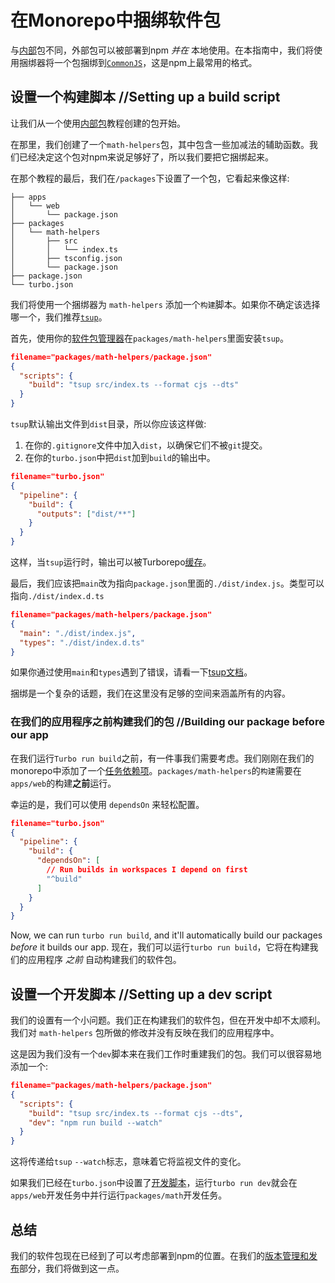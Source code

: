 
# 在Monorepo中捆绑软件包

与[内部](https://turbo.build/repo/docs/handbook/sharing-code/internal-packages)包不同，外部包可以被部署到npm _并在_ 本地使用。在本指南中，我们将使用捆绑器将一个包捆绑到[`CommonJS`](https://en.wikipedia.org/wiki/CommonJS)，这是npm上最常用的格式。

## 设置一个构建脚本 //Setting up a build script

让我们从一个使用[内部包](https://turbo.build/repo/docs/handbook/sharing-code/internal-packages)教程创建的包开始。

在那里，我们创建了一个`math-helpers`包，其中包含一些加减法的辅助函数。我们已经决定这个包对npm来说足够好了，所以我们要把它捆绑起来。

在那个教程的最后，我们在`/packages`下设置了一个包，它看起来像这样:

```
├── apps
│   └── web
│       └── package.json
├── packages
│   └── math-helpers
│       ├── src
│       │   └── index.ts
│       ├── tsconfig.json
│       └── package.json
├── package.json
└── turbo.json
```

我们将使用一个捆绑器为 `math-helpers` 添加一个`构建`脚本。如果你不确定该选择哪一个，我们推荐[`tsup`](https://tsup.egoist.dev/)。

首先，使用你的[软件包管理器](https://turbo.build/repo/docs/handbook/package-installation)在`packages/math-helpers`里面安装`tsup`。

```json 
filename="packages/math-helpers/package.json"
{
  "scripts": {
    "build": "tsup src/index.ts --format cjs --dts"
  }
}
```

`tsup`默认输出文件到`dist`目录，所以你应该这样做:

1. 在你的`.gitignore`文件中加入`dist`，以确保它们不被`git`提交。
2. 在你的`turbo.json`中把`dist`加到`build`的输出中。

```json 
filename="turbo.json"
{
  "pipeline": {
    "build": {
      "outputs": ["dist/**"]
    }
  }
}
```

这样，当`tsup`运行时，输出可以被Turborepo[缓存](https://turbo.build/repo/docs/core-concepts/caching)。

最后，我们应该把`main`改为指向`package.json`里面的`./dist/index.js`。类型可以指向`./dist/index.d.ts`

```json 
filename="packages/math-helpers/package.json"
{
  "main": "./dist/index.js",
  "types": "./dist/index.d.ts"
}
```

如果你通过使用`main`和`types`遇到了错误，请看一下[tsup文档](https://tsup.egoist.dev/#bundle-formats)。

捆绑是一个复杂的话题，我们在这里没有足够的空间来涵盖所有的内容。

### 在我们的应用程序之前构建我们的包 //Building our package before our app

在我们运行`Turbo run build`之前，有一件事我们需要考虑。我们刚刚在我们的monorepo中添加了一个[任务依赖项](https://turbo.build/repo/docs/core-concepts/monorepos/running-tasks)。`packages/math-helpers`的`构建`需要在`apps/web`的构建**之前**运行。

幸运的是，我们可以使用 `dependsOn` 来轻松配置。

```json 
filename="turbo.json"
{
  "pipeline": {
    "build": {
      "dependsOn": [
        // Run builds in workspaces I depend on first
        "^build"
      ]
    }
  }
}
```

Now, we can run `turbo run build`, and it'll automatically build our packages _before_ it builds our app.
现在，我们可以运行`turbo run build`，它将在构建我们的应用程序 _之前_ 自动构建我们的软件包。

## 设置一个开发脚本 //Setting up a dev script

我们的设置有一个小问题。我们正在构建我们的软件包，但在开发中却不太顺利。我们对 `math-helpers` 包所做的修改并没有反映在我们的应用程序中。

这是因为我们没有一个`dev`脚本来在我们工作时重建我们的包。我们可以很容易地添加一个:

```json 
filename="packages/math-helpers/package.json"
{
  "scripts": {
    "build": "tsup src/index.ts --format cjs --dts",
    "dev": "npm run build --watch"
  }
}
```

这将传递给`tsup` `--watch`标志，意味着它将监视文件的变化。

如果我们已经在`turbo.json`中设置了[开发脚本](https://turbo.build/repo/docs/handbook/dev)，运行`turbo run dev`就会在`apps/web`开发任务中并行运行`packages/math`开发任务。

## 总结

我们的软件包现在已经到了可以考虑部署到npm的位置。在我们的[版本管理和发布](https://turbo.build/repo/docs/handbook/publishing-packages/versioning-and-publishing)部分，我们将做到这一点。
